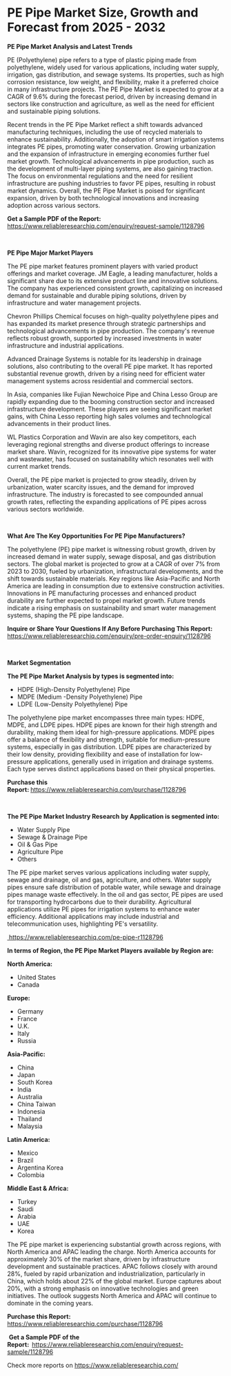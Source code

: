 <p><h1>PE Pipe Market Size, Growth and Forecast from 2025 - 2032</h1></p><p><strong>PE Pipe Market Analysis and Latest Trends</strong></p>
<p><p>PE (Polyethylene) pipe refers to a type of plastic piping made from polyethylene, widely used for various applications, including water supply, irrigation, gas distribution, and sewage systems. Its properties, such as high corrosion resistance, low weight, and flexibility, make it a preferred choice in many infrastructure projects. The PE Pipe Market is expected to grow at a CAGR of 9.6% during the forecast period, driven by increasing demand in sectors like construction and agriculture, as well as the need for efficient and sustainable piping solutions.</p><p>Recent trends in the PE Pipe Market reflect a shift towards advanced manufacturing techniques, including the use of recycled materials to enhance sustainability. Additionally, the adoption of smart irrigation systems integrates PE pipes, promoting water conservation. Growing urbanization and the expansion of infrastructure in emerging economies further fuel market growth. Technological advancements in pipe production, such as the development of multi-layer piping systems, are also gaining traction. The focus on environmental regulations and the need for resilient infrastructure are pushing industries to favor PE pipes, resulting in robust market dynamics. Overall, the PE Pipe Market is poised for significant expansion, driven by both technological innovations and increasing adoption across various sectors.</p></p>
<p><strong>Get a Sample PDF of the Report:&nbsp;</strong> <a href="https://www.reliableresearchiq.com/enquiry/request-sample/1128796?utm_campaign=2885&utm_medium=2&utm_source=Github&utm_content=ia&utm_term=28022025&utm_id=pe-pipe">https://www.reliableresearchiq.com/enquiry/request-sample/1128796</a></p>
<p>&nbsp;</p>
<p><strong>PE Pipe Major Market Players</strong></p>
<p><p>The PE pipe market features prominent players with varied product offerings and market coverage. JM Eagle, a leading manufacturer, holds a significant share due to its extensive product line and innovative solutions. The company has experienced consistent growth, capitalizing on increased demand for sustainable and durable piping solutions, driven by infrastructure and water management projects.</p><p>Chevron Phillips Chemical focuses on high-quality polyethylene pipes and has expanded its market presence through strategic partnerships and technological advancements in pipe production. The company's revenue reflects robust growth, supported by increased investments in water infrastructure and industrial applications.</p><p>Advanced Drainage Systems is notable for its leadership in drainage solutions, also contributing to the overall PE pipe market. It has reported substantial revenue growth, driven by a rising need for efficient water management systems across residential and commercial sectors.</p><p>In Asia, companies like Fujian Newchoice Pipe and China Lesso Group are rapidly expanding due to the booming construction sector and increased infrastructure development. These players are seeing significant market gains, with China Lesso reporting high sales volumes and technological advancements in their product lines.</p><p>WL Plastics Corporation and Wavin are also key competitors, each leveraging regional strengths and diverse product offerings to increase market share. Wavin, recognized for its innovative pipe systems for water and wastewater, has focused on sustainability which resonates well with current market trends.</p><p>Overall, the PE pipe market is projected to grow steadily, driven by urbanization, water scarcity issues, and the demand for improved infrastructure. The industry is forecasted to see compounded annual growth rates, reflecting the expanding applications of PE pipes across various sectors worldwide.</p></p>
<p>&nbsp;</p>
<p><strong>What Are The Key Opportunities For PE Pipe Manufacturers?</strong></p>
<p><p>The polyethylene (PE) pipe market is witnessing robust growth, driven by increased demand in water supply, sewage disposal, and gas distribution sectors. The global market is projected to grow at a CAGR of over 7% from 2023 to 2030, fueled by urbanization, infrastructural developments, and the shift towards sustainable materials. Key regions like Asia-Pacific and North America are leading in consumption due to extensive construction activities. Innovations in PE manufacturing processes and enhanced product durability are further expected to propel market growth. Future trends indicate a rising emphasis on sustainability and smart water management systems, shaping the PE pipe landscape.</p></p>
<p><strong>Inquire or Share Your Questions If Any Before Purchasing This Report:</strong> <a href="https://www.reliableresearchiq.com/enquiry/pre-order-enquiry/1128796?utm_campaign=2885&utm_medium=2&utm_source=Github&utm_content=ia&utm_term=28022025&utm_id=pe-pipe">https://www.reliableresearchiq.com/enquiry/pre-order-enquiry/1128796</a></p>
<p>&nbsp;</p>
<p><strong>Market Segmentation</strong></p>
<p><strong>The PE Pipe Market Analysis by types is segmented into:</strong></p>
<p><ul><li>HDPE (High-Density Polyethylene) Pipe</li><li>MDPE (Medium -Density Polyethylene) Pipe</li><li>LDPE (Low-Density Polyethylene) Pipe</li></ul></p>
<p><p>The polyethylene pipe market encompasses three main types: HDPE, MDPE, and LDPE pipes. HDPE pipes are known for their high strength and durability, making them ideal for high-pressure applications. MDPE pipes offer a balance of flexibility and strength, suitable for medium-pressure systems, especially in gas distribution. LDPE pipes are characterized by their low density, providing flexibility and ease of installation for low-pressure applications, generally used in irrigation and drainage systems. Each type serves distinct applications based on their physical properties.</p></p>
<p><strong>Purchase this Report:&nbsp;</strong><a href="https://www.reliableresearchiq.com/purchase/1128796?utm_campaign=2885&utm_medium=2&utm_source=Github&utm_content=ia&utm_term=28022025&utm_id=pe-pipe">https://www.reliableresearchiq.com/purchase/1128796</a></p>
<p>&nbsp;</p>
<p><strong>The PE Pipe Market Industry Research by Application is segmented into:</strong></p>
<p><ul><li>Water Supply Pipe</li><li>Sewage & Drainage Pipe</li><li>Oil & Gas Pipe</li><li>Agriculture Pipe</li><li>Others</li></ul></p>
<p><p>The PE pipe market serves various applications including water supply, sewage and drainage, oil and gas, agriculture, and others. Water supply pipes ensure safe distribution of potable water, while sewage and drainage pipes manage waste effectively. In the oil and gas sector, PE pipes are used for transporting hydrocarbons due to their durability. Agricultural applications utilize PE pipes for irrigation systems to enhance water efficiency. Additional applications may include industrial and telecommunication uses, highlighting PE's versatility.</p></p>
<p><a href="https://www.reliableresearchiq.com/pe-pipe-r1128796?utm_campaign=2885&utm_medium=2&utm_source=Github&utm_content=ia&utm_term=28022025&utm_id=pe-pipe">&nbsp;https://www.reliableresearchiq.com/pe-pipe-r1128796</a></p>
<p><strong>In terms of Region, the PE Pipe Market Players available by Region are:</strong></p>
<p>
    <p> <strong> North America: </strong>
        <ul>
            <li>United States</li>
            <li>Canada</li>
        </ul>
        </p> 
    <p> <strong> Europe: </strong>
        <ul>
            <li>Germany</li>
            <li>France</li>
            <li>U.K.</li>
            <li>Italy</li>
            <li>Russia</li>
        </ul>
        </p> 
    <p> <strong> Asia-Pacific: </strong>
        <ul>
            <li>China</li>
            <li>Japan</li>
            <li>South Korea</li>
            <li>India</li>
            <li>Australia</li>
            <li>China Taiwan</li>
            <li>Indonesia</li>
            <li>Thailand</li>
            <li>Malaysia</li>
        </ul>
        </p> 
    <p> <strong> Latin America: </strong>
        <ul>
            <li>Mexico</li>
            <li>Brazil</li>
            <li>Argentina Korea</li>
            <li>Colombia</li>
        </ul>
        </p> 
    <p> <strong> Middle East & Africa: </strong>
        <ul>
            <li>Turkey</li>
            <li>Saudi</li>
            <li>Arabia</li>
            <li>UAE</li>
            <li>Korea</li>
        </ul>
    </p>
    </p>
<p><p>The PE pipe market is experiencing substantial growth across regions, with North America and APAC leading the charge. North America accounts for approximately 30% of the market share, driven by infrastructure development and sustainable practices. APAC follows closely with around 28%, fueled by rapid urbanization and industrialization, particularly in China, which holds about 22% of the global market. Europe captures about 20%, with a strong emphasis on innovative technologies and green initiatives. The outlook suggests North America and APAC will continue to dominate in the coming years.</p></p>
<p><strong>Purchase this Report: </strong><a href="https://www.reliableresearchiq.com/purchase/1128796?utm_campaign=2885&utm_medium=2&utm_source=Github&utm_content=ia&utm_term=28022025&utm_id=pe-pipe">https://www.reliableresearchiq.com/purchase/1128796</a></p>
<p>&nbsp;<strong>Get a Sample PDF of the Report:&nbsp;&nbsp;</strong><a href="https://www.reliableresearchiq.com/enquiry/request-sample/1128796?utm_campaign=2885&utm_medium=2&utm_source=Github&utm_content=ia&utm_term=28022025&utm_id=pe-pipe">https://www.reliableresearchiq.com/enquiry/request-sample/1128796</a></p>
<p><strong></strong></p>
<p>Check more reports on <a href="https://www.reliableresearchiq.com/?utm_campaign=2885&utm_medium=2&utm_source=Github&utm_content=ia&utm_term=28022025&utm_id=pe-pipe">https://www.reliableresearchiq.com/</a></p>